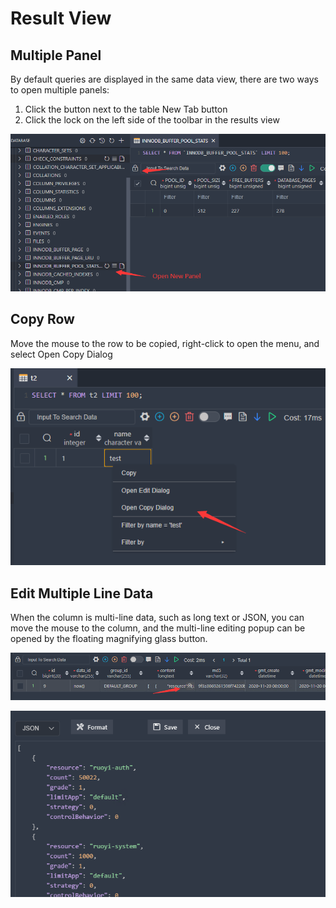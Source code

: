 # Result View

## Multiple Panel

By default queries are displayed in the same data view, there are two ways to open multiple panels:

1. Click the button next to the table New Tab button
2. Click the lock on the left side of the toolbar in the results view

![img](image/result/1649314690515.png)

## Copy Row

Move the mouse to the row to be copied, right-click to open the menu, and select Open Copy Dialog

![](image/util/1648705778502.png)

## Edit Multiple Line Data

When the column is multi-line data, such as long text or JSON, you can move the mouse to the column, and the multi-line editing popup can be opened by the floating magnifying glass button.

![](image/result/1649314347381.png)

![](image/result/1649314368326.png)
